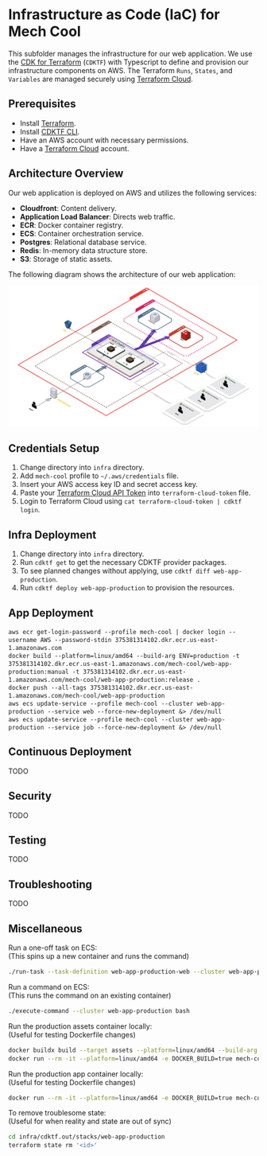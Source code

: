 # Infrastructure as Code (IaC) for Mech Cool

This subfolder manages the infrastructure for our web application. We use the [CDK for Terraform](https://developer.hashicorp.com/terraform/cdktf) (`CDKTF`) with Typescript to define and provision our infrastructure components on AWS. The Terraform `Runs`, `States`, and `Variables` are managed securely using [Terraform Cloud](https://app.terraform.io).

## Prerequisites

- Install [Terraform](https://www.terraform.io/downloads).
- Install [CDKTF CLI](https://developer.hashicorp.com/terraform/tutorials/cdktf/cdktf-install#install-cdktf).
- Have an AWS account with necessary permissions.
- Have a [Terraform Cloud](https://app.terraform.io) account.

## Architecture Overview

Our web application is deployed on AWS and utilizes the following services:

- **Cloudfront**: Content delivery.
- **Application Load Balancer**: Directs web traffic.
- **ECR**: Docker container registry.
- **ECS**: Container orchestration service.
- **Postgres**: Relational database service.
- **Redis**: In-memory data structure store.
- **S3**: Storage of static assets.

The following diagram shows the architecture of our web application:

![Diagram](docs/architecture-diagram.svg)

## Credentials Setup

1. Change directory into `infra` directory.
2. Add `mech-cool` profile to `~/.aws/credentials` file.
3. Insert your AWS access key ID and secret access key.
4. Paste your [Terraform Cloud API Token](https://app.terraform.io/app/settings/tokens) into `terraform-cloud-token` file.
5. Login to Terraform Cloud using `cat terraform-cloud-token | cdktf login`.

## Infra Deployment

1. Change directory into `infra` directory.
2. Run `cdktf get` to get the necessary CDKTF provider packages.
3. To see planned changes without applying, use `cdktf diff web-app-production`.
4. Run `cdktf deploy web-app-production` to provision the resources.

## App Deployment

```
aws ecr get-login-password --profile mech-cool | docker login --username AWS --password-stdin 375381314102.dkr.ecr.us-east-1.amazonaws.com
docker build --platform=linux/amd64 --build-arg ENV=production -t 375381314102.dkr.ecr.us-east-1.amazonaws.com/mech-cool/web-app-production:manual -t 375381314102.dkr.ecr.us-east-1.amazonaws.com/mech-cool/web-app-production:release .
docker push --all-tags 375381314102.dkr.ecr.us-east-1.amazonaws.com/mech-cool/web-app-production
aws ecs update-service --profile mech-cool --cluster web-app-production --service web --force-new-deployment &> /dev/null
aws ecs update-service --profile mech-cool --cluster web-app-production --service job --force-new-deployment &> /dev/null
```

## Continuous Deployment

TODO

## Security

TODO

## Testing

TODO

## Troubleshooting

TODO

## Miscellaneous

Run a one-off task on ECS:  
(This spins up a new container and runs the command)

```sh
./run-task --task-definition web-app-production-web --cluster web-app-production --file ./run-task.json
```

Run a command on ECS:  
(This runs the command on an existing container)

```sh
./execute-command --cluster web-app-production bash
```

Run the production assets container locally:  
(Useful for testing Dockerfile changes)

```sh
docker buildx build --target assets --platform=linux/amd64 --build-arg ENV=production -t mech-cool/web-app-production-assets .
docker run --rm -it --platform=linux/amd64 -e DOCKER_BUILD=true mech-cool/web-app-production-assets:latest bash
```

Run the production app container locally:  
(Useful for testing Dockerfile changes)

```sh
docker run --rm -it --platform=linux/amd64 -e DOCKER_BUILD=true mech-cool/web-app-production:latest bash
```

To remove troublesome state:  
(Useful for when reality and state are out of sync)

```sh
cd infra/cdktf.out/stacks/web-app-production
terraform state rm '<id>'
```
